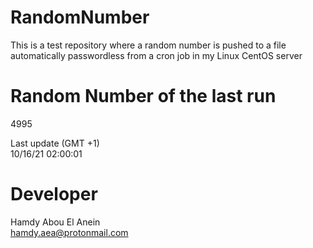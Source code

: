 # RandomNumber    
This is a test repository where a random number is pushed to a file automatically passwordless from a cron job in my Linux CentOS server    
# Random Number of the last run   
4995
      
Last update (GMT +1)    
10/16/21 02:00:01
# Developer    
Hamdy Abou El Anein   
hamdy.aea@protonmail.com
